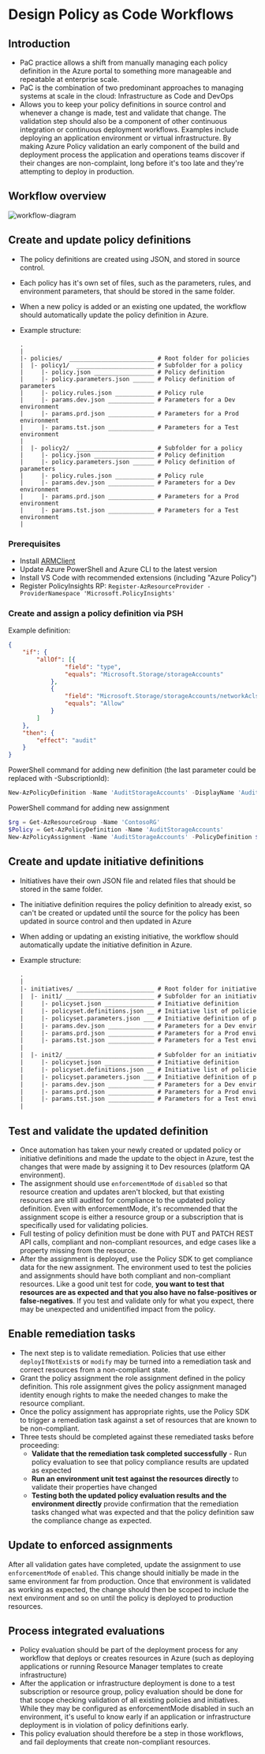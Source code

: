 # Design Policy as Code Workflows

## Introduction

- PaC practice allows a shift from manually managing each policy definition in the Azure portal to something more manageable and repeatable at enterprise scale.
- PaC is the combination of two predominant approaches to managing systems at scale in the cloud: Infrastructure as Code and DevOps
- Allows you to keep your policy definitions in source control and whenever a change is made, test and validate that change. The validation step should also be a component of other continuous integration or continuous deployment workflows. Examples include deploying an application environment or virtual infrastructure. By making Azure Policy validation an early component of the build and deployment process the application and operations teams discover if their changes are non-complaint, long before it's too late and they're attempting to deploy in production.

## Workflow overview

![workflow-diagram](https://docs.microsoft.com/en-us/azure/governance/policy/media/policy-as-code/policy-as-code-workflow.png)

## Create and update policy definitions

- The policy definitions are created using JSON, and stored in source control.
- Each policy has it's own set of files, such as the parameters, rules, and environment parameters, that should be stored in the same folder.
- When a new policy is added or an existing one updated, the workflow should automatically update the policy definition in Azure.
- Example structure:

    ```text
    .
    |
    |- policies/  ________________________ # Root folder for policies
    |  |- policy1/  ______________________ # Subfolder for a policy
    |     |- policy.json _________________ # Policy definition
    |     |- policy.parameters.json ______ # Policy definition of parameters
    |     |- policy.rules.json ___________ # Policy rule
    |     |- params.dev.json _____________ # Parameters for a Dev environment
    |     |- params.prd.json _____________ # Parameters for a Prod environment
    |     |- params.tst.json _____________ # Parameters for a Test environment
    |
    |  |- policy2/  ______________________ # Subfolder for a policy
    |     |- policy.json _________________ # Policy definition
    |     |- policy.parameters.json ______ # Policy definition of parameters
    |     |- policy.rules.json ___________ # Policy rule
    |     |- params.dev.json _____________ # Parameters for a Dev environment
    |     |- params.prd.json _____________ # Parameters for a Prod environment
    |     |- params.tst.json _____________ # Parameters for a Test environment
    |
    ```

### Prerequisites

- Install [ARMClient](https://github.com/projectkudu/ARMClient)
- Update Azure PowerShell and Azure CLI to the latest version
- Install VS Code with recommended extensions (including "Azure Policy")
- Register PolicyInsights RP: `Register-AzResourceProvider -ProviderNamespace 'Microsoft.PolicyInsights'`

### Create and assign a policy definition via PSH

Example definition:

```json
{
    "if": {
        "allOf": [{
                "field": "type",
                "equals": "Microsoft.Storage/storageAccounts"
            },
            {
                "field": "Microsoft.Storage/storageAccounts/networkAcls.defaultAction",
                "equals": "Allow"
            }
        ]
    },
    "then": {
        "effect": "audit"
    }
}
```

PowerShell command for adding new definition (the last parameter could be replaced with -SubscriptionId):

```powershell
New-AzPolicyDefinition -Name 'AuditStorageAccounts' -DisplayName 'Audit Storage Accounts Open to Public Networks' -Policy 'AuditStorageAccounts.json' -ManagementGroupName ''
```

PowerShell command for adding new assignment

```powershell
$rg = Get-AzResourceGroup -Name 'ContosoRG'
$Policy = Get-AzPolicyDefinition -Name 'AuditStorageAccounts'
New-AzPolicyAssignment -Name 'AuditStorageAccounts' -PolicyDefinition $Policy -Scope $rg.ResourceId
```

## Create and update initiative definitions

- Initiatives have their own JSON file and related files that should be stored in the same folder.
- The initiative definition requires the policy definition to already exist, so can't be created or updated until the source for the policy has been updated in source control and then updated in Azure
- When adding or updating an existing initiative, the workflow should automatically update the initiative definition in Azure.
- Example structure:

    ```txt
    .
    |
    |- initiatives/ ______________________ # Root folder for initiatives
    |  |- init1/ _________________________ # Subfolder for an initiative
    |     |- policyset.json ______________ # Initiative definition
    |     |- policyset.definitions.json __ # Initiative list of policies
    |     |- policyset.parameters.json ___ # Initiative definition of parameters
    |     |- params.dev.json _____________ # Parameters for a Dev environment
    |     |- params.prd.json _____________ # Parameters for a Prod environment
    |     |- params.tst.json _____________ # Parameters for a Test environment
    |
    |  |- init2/ _________________________ # Subfolder for an initiative
    |     |- policyset.json ______________ # Initiative definition
    |     |- policyset.definitions.json __ # Initiative list of policies
    |     |- policyset.parameters.json ___ # Initiative definition of parameters
    |     |- params.dev.json _____________ # Parameters for a Dev environment
    |     |- params.prd.json _____________ # Parameters for a Prod environment
    |     |- params.tst.json _____________ # Parameters for a Test environment
    |
    ```

## Test and validate the updated definition

- Once automation has taken your newly created or updated policy or initiative definitions and made the update to the object in Azure, test the changes that were made by assigning it to Dev resources (platform QA environment).
- The assignment should use `enforcementMode` of `disabled` so that resource creation and updates aren't blocked, but that existing resources are still audited for compliance to the updated policy definition. Even with enforcementMode, it's recommended that the assignment scope is either a resource group or a subscription that is specifically used for validating policies.
- Full testing of policy definition must be done with  PUT and PATCH REST API calls, compliant and non-compliant resources, and edge cases like a property missing from the resource.
- After the assignment is deployed, use the Policy SDK to get compliance data for the new assignment. The environment used to test the policies and assignments should have both compliant and non-compliant resources. Like a good unit test for code, **you want to test that resources are as expected and that you also have no false-positives or false-negatives**. If you test and validate only for what you expect, there may be unexpected and unidentified impact from the policy.

## Enable remediation tasks

- The next step is to validate remediation. Policies that use either `deployIfNotExist`s or `modify` may be turned into a remediation task and correct resources from a non-compliant state.
- Grant the policy assignment the role assignment defined in the policy definition. This role assignment gives the policy assignment managed identity enough rights to make the needed changes to make the resource compliant.
- Once the policy assignment has appropriate rights, use the Policy SDK to trigger a remediation task against a set of resources that are known to be non-compliant.
- Three tests should be completed against these remediated tasks before proceeding:
  - **Validate that the remediation task completed successfully** - Run policy evaluation to see that policy compliance results are updated as expected
  - **Run an environment unit test against the resources directly** to validate their properties have changed
  - **Testing both the updated policy evaluation results and the environment directly** provide confirmation that the remediation tasks changed what was expected and that the policy definition saw the compliance change as expected.

## Update to enforced assignments

After all validation gates have completed, update the assignment to use `enforcementMode` of `enabled`. This change should initially be made in the same environment far from production. Once that environment is validated as working as expected, the change should then be scoped to include the next environment and so on until the policy is deployed to production resources.

## Process integrated evaluations

- Policy evaluation should be part of the deployment process for any workflow that deploys or creates resources in Azure (such as deploying applications or running Resource Manager templates to create infrastructure)
- After the application or infrastructure deployment is done to a test subscription or resource group, policy evaluation should be done for that scope checking validation of all existing policies and initiatives. While they may be configured as enforcementMode disabled in such an environment, it's useful to know early if an application or infrastructure deployment is in violation of policy definitions early.
- This policy evaluation should therefore be a step in those workflows, and fail deployments that create non-compliant resources.
